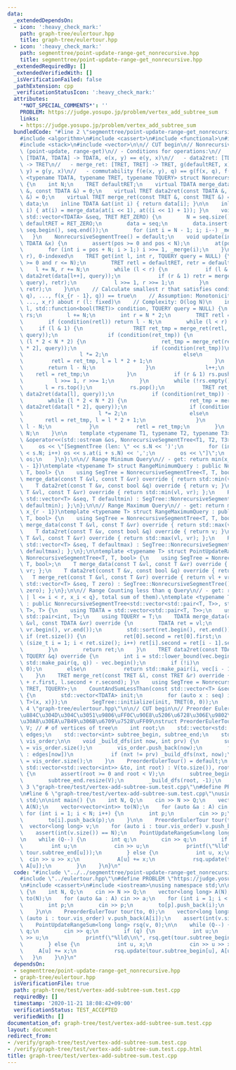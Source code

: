 ```yaml
---
data:
  _extendedDependsOn:
  - icon: ':heavy_check_mark:'
    path: graph-tree/eulertour.hpp
    title: graph-tree/eulertour.hpp
  - icon: ':heavy_check_mark:'
    path: segmenttree/point-update-range-get_nonrecursive.hpp
    title: segmenttree/point-update-range-get_nonrecursive.hpp
  _extendedRequiredBy: []
  _extendedVerifiedWith: []
  _isVerificationFailed: false
  _pathExtension: cpp
  _verificationStatusIcon: ':heavy_check_mark:'
  attributes:
    '*NOT_SPECIAL_COMMENTS*': ''
    PROBLEM: https://judge.yosupo.jp/problem/vertex_add_subtree_sum
    links:
    - https://judge.yosupo.jp/problem/vertex_add_subtree_sum
  bundledCode: "#line 2 \"segmenttree/point-update-range-get_nonrecursive.hpp\"\n\
    #include <algorithm>\n#include <cassert>\n#include <functional>\n#include <iostream>\n\
    #include <stack>\n#include <vector>\n\n// CUT begin\n// Nonrecursive Segment Tree\
    \ (point-update, range-get)\n// - Conditions for operations:\n//   - merge_data:\
    \ [TDATA, TDATA] -> TDATA, e(x, y) == e(y, x)\n//   - data2ret: [TDATA, TQUERY]\
    \ -> TRET\n//   - merge_ret: [TRET, TRET] -> TRET, g(defaultRET, x) == x, g(x,\
    \ y) = g(y, x)\n//   - commutability f(e(x, y), q) == g(f(x, q), f(y, q))\ntemplate\
    \ <typename TDATA, typename TRET, typename TQUERY> struct NonrecursiveSegmentTree\
    \ {\n    int N;\n    TRET defaultRET;\n    virtual TDATA merge_data(const TDATA\
    \ &, const TDATA &) = 0;\n    virtual TRET data2ret(const TDATA &, const TQUERY\
    \ &) = 0;\n    virtual TRET merge_ret(const TRET &, const TRET &) = 0;\n    std::vector<TDATA>\
    \ data;\n    inline TDATA &at(int i) { return data[i]; }\n\n    inline void _merge(int\
    \ i) { at(i) = merge_data(at(i << 1), at((i << 1) + 1)); }\n    void initialize(const\
    \ std::vector<TDATA> &seq, TRET RET_ZERO) {\n        N = seq.size();\n       \
    \ defaultRET = RET_ZERO;\n        data = seq;\n        data.insert(data.end(),\
    \ seq.begin(), seq.end());\n        for (int i = N - 1; i; i--) _merge(i);\n \
    \   }\n    NonrecursiveSegmentTree() = default;\n    void update(int pos, const\
    \ TDATA &x) {\n        assert(pos >= 0 and pos < N);\n        at(pos + N) = x;\n\
    \        for (int i = pos + N; i > 1;) i >>= 1, _merge(i);\n    }\n\n    // [l,\
    \ r), 0-indexed\n    TRET get(int l, int r, TQUERY query = NULL) {\n        assert(l\
    \ >= 0 and r <= N);\n        TRET retl = defaultRET, retr = defaultRET;\n    \
    \    l += N, r += N;\n        while (l < r) {\n            if (l & 1) retl = merge_ret(retl,\
    \ data2ret(data[l++], query));\n            if (r & 1) retr = merge_ret(data2ret(data[--r],\
    \ query), retr);\n            l >>= 1, r >>= 1;\n        }\n        return merge_ret(retl,\
    \ retr);\n    }\n\n    // Calculate smallest r that satisfies condition(g(f(x_l,\
    \ q), ..., f(x_{r - 1}, q)) == true\n    // Assumption: Monotonicity of g(x_l,\
    \ ..., x_r) about r (l: fixed)\n    // Complexity: O(log N)\n    int binary_search(int\
    \ l, std::function<bool(TRET)> condition, TQUERY query = NULL) {\n        std::stack<int>\
    \ rs;\n        l += N;\n        int r = N * 2;\n        TRET retl = defaultRET;\n\
    \        if (condition(retl)) return l - N;\n        while (l < r) {\n       \
    \     if (l & 1) {\n                TRET ret_tmp = merge_ret(retl, data2ret(data[l],\
    \ query));\n                if (condition(ret_tmp)) {\n                    while\
    \ (l * 2 < N * 2) {\n                        ret_tmp = merge_ret(retl, data2ret(data[l\
    \ * 2], query));\n                        if (condition(ret_tmp))\n          \
    \                  l *= 2;\n                        else\n                   \
    \         retl = ret_tmp, l = l * 2 + 1;\n                    }\n            \
    \        return l - N;\n                }\n                l++;\n            \
    \    retl = ret_tmp;\n            }\n            if (r & 1) rs.push(--r);\n  \
    \          l >>= 1, r >>= 1;\n        }\n        while (!rs.empty()) {\n     \
    \       l = rs.top();\n            rs.pop();\n            TRET ret_tmp = merge_ret(retl,\
    \ data2ret(data[l], query));\n            if (condition(ret_tmp)) {\n        \
    \        while (l * 2 < N * 2) {\n                    ret_tmp = merge_ret(retl,\
    \ data2ret(data[l * 2], query));\n                    if (condition(ret_tmp))\n\
    \                        l *= 2;\n                    else\n                 \
    \       retl = ret_tmp, l = l * 2 + 1;\n                }\n                return\
    \ l - N;\n            }\n            retl = ret_tmp;\n        }\n        return\
    \ N;\n    }\n\n    template <typename T1, typename T2, typename T3> friend std::ostream\
    \ &operator<<(std::ostream &os, NonrecursiveSegmentTree<T1, T2, T3> s) {\n   \
    \     os << \"[SegmentTree (len: \" << s.N << ')';\n        for (int i = 0; i\
    \ < s.N; i++) os << s.at(i + s.N) << ',';\n        os << \"]\";\n        return\
    \ os;\n    }\n};\n\n// Range Minimum Query\n// - get: return min(x_l, ..., x_{r\
    \ - 1})\ntemplate <typename T> struct RangeMinimumQuery : public NonrecursiveSegmentTree<T,\
    \ T, bool> {\n    using SegTree = NonrecursiveSegmentTree<T, T, bool>;\n    T\
    \ merge_data(const T &vl, const T &vr) override { return std::min(vl, vr); };\n\
    \    T data2ret(const T &v, const bool &q) override { return v; }\n    T merge_ret(const\
    \ T &vl, const T &vr) override { return std::min(vl, vr); };\n    RangeMinimumQuery(const\
    \ std::vector<T> &seq, T defaultmin) : SegTree::NonrecursiveSegmentTree() { SegTree::initialize(seq,\
    \ defaultmin); };\n};\n\n// Range Maximum Query\n// - get: return max(x_l, ...,\
    \ x_{r - 1})\ntemplate <typename T> struct RangeMaximumQuery : public NonrecursiveSegmentTree<T,\
    \ T, bool> {\n    using SegTree = NonrecursiveSegmentTree<T, T, bool>;\n    T\
    \ merge_data(const T &vl, const T &vr) override { return std::max(vl, vr); };\n\
    \    T data2ret(const T &v, const bool &q) override { return v; }\n    T merge_ret(const\
    \ T &vl, const T &vr) override { return std::max(vl, vr); };\n    RangeMaximumQuery(const\
    \ std::vector<T> &seq, T defaultmax) : SegTree::NonrecursiveSegmentTree() { SegTree::initialize(seq,\
    \ defaultmax); };\n};\n\ntemplate <typename T> struct PointUpdateRangeSum : public\
    \ NonrecursiveSegmentTree<T, T, bool> {\n    using SegTree = NonrecursiveSegmentTree<T,\
    \ T, bool>;\n    T merge_data(const T &vl, const T &vr) override { return vl +\
    \ vr; };\n    T data2ret(const T &v, const bool &q) override { return v; }\n \
    \   T merge_ret(const T &vl, const T &vr) override { return vl + vr; };\n    PointUpdateRangeSum(const\
    \ std::vector<T> &seq, T zero) : SegTree::NonrecursiveSegmentTree() { SegTree::initialize(seq,\
    \ zero); };\n};\n\n// Range Counting less than q Query\n// - get: return (#{i\
    \ | l <= i < r, x_i < q}, total sum of them).\ntemplate <typename T> struct CountAndSumLessThan\
    \ : public NonrecursiveSegmentTree<std::vector<std::pair<T, T>>, std::pair<int,\
    \ T>, T> {\n    using TDATA = std::vector<std::pair<T, T>>;\n    using TRET =\
    \ std::pair<int, T>;\n    using TQUERY = T;\n    TDATA merge_data(const TDATA\
    \ &vl, const TDATA &vr) override {\n        TDATA ret = vl;\n        ret.insert(ret.end(),\
    \ vr.begin(), vr.end());\n        std::sort(ret.begin(), ret.end());\n       \
    \ if (ret.size()) {\n            ret[0].second = ret[0].first;\n            for\
    \ (size_t i = 1; i < ret.size(); i++) ret[i].second = ret[i - 1].second + ret[i].first;\n\
    \        }\n        return ret;\n    }\n    TRET data2ret(const TDATA &vec, const\
    \ TQUERY &q) override {\n        int i = std::lower_bound(vec.begin(), vec.end(),\
    \ std::make_pair(q, q)) - vec.begin();\n        if (!i)\n            return std::make_pair(0,\
    \ 0);\n        else\n            return std::make_pair(i, vec[i - 1].second);\n\
    \    }\n    TRET merge_ret(const TRET &l, const TRET &r) override { return std::make_pair(l.first\
    \ + r.first, l.second + r.second); }\n    using SegTree = NonrecursiveSegmentTree<TDATA,\
    \ TRET, TQUERY>;\n    CountAndSumLessThan(const std::vector<T> &seq) : SegTree::NonrecursiveSegmentTree()\
    \ {\n        std::vector<TDATA> init;\n        for (auto x : seq) init.emplace_back(TDATA{std::pair<T,\
    \ T>(x, x)});\n        SegTree::initialize(init, TRET(0, 0));\n    }\n};\n#line\
    \ 4 \"graph-tree/eulertour.hpp\"\n\n// CUT begin\n// Preorder Euler Tour\n// \uFF08\
    \u884C\u304D\u304C\u3051\u9806\uFF0C\u90E8\u5206\u6728\u306E\u9802\u70B9\u30AF\
    \u30A8\u30EA\u7B49\u306B\u6709\u7528\uFF09\nstruct PreorderEulerTour {\n    int\
    \ V; // # of vertices of tree\n    int root;\n    std::vector<std::vector<int>>\
    \ edges;\n    std::vector<int> subtree_begin, subtree_end;\n    std::vector<int>\
    \ vis_order;\n\n    void _build_dfs(int now, int prv) {\n        subtree_begin[now]\
    \ = vis_order.size();\n        vis_order.push_back(now);\n        for (auto nxt\
    \ : edges[now])\n            if (nxt != prv) _build_dfs(nxt, now);\n        subtree_end[now]\
    \ = vis_order.size();\n    }\n    PreorderEulerTour() = default;\n    PreorderEulerTour(const\
    \ std::vector<std::vector<int>> &to, int root) : V(to.size()), root(root), edges(to)\
    \ {\n        assert(root >= 0 and root < V);\n        subtree_begin.resize(V);\n\
    \        subtree_end.resize(V);\n        _build_dfs(root, -1);\n    }\n};\n#line\
    \ 3 \"graph-tree/test/vertex-add-subtree-sum.test.cpp\"\n#define PROBLEM \"https://judge.yosupo.jp/problem/vertex_add_subtree_sum\"\
    \n#line 6 \"graph-tree/test/vertex-add-subtree-sum.test.cpp\"\nusing namespace\
    \ std;\n\nint main() {\n    int N, Q;\n    cin >> N >> Q;\n    vector<long long>\
    \ A(N);\n    vector<vector<int>> to(N);\n    for (auto &a : A) cin >> a;\n   \
    \ for (int i = 1; i < N; i++) {\n        int p;\n        cin >> p;\n        to[p].push_back(i);\n\
    \        to[i].push_back(p);\n    }\n\n    PreorderEulerTour tour(to, 0);\n  \
    \  vector<long long> v;\n    for (auto i : tour.vis_order) v.push_back(A[i]);\n\
    \    assert(int(v.size()) == N);\n    PointUpdateRangeSum<long long> rsq(v, 0);\n\
    \n    while (Q--) {\n        int q;\n        cin >> q;\n        if (q) {\n   \
    \         int u;\n            cin >> u;\n            printf(\"%lld\\n\", rsq.get(tour.subtree_begin[u],\
    \ tour.subtree_end[u]));\n        } else {\n            int u, x;\n          \
    \  cin >> u >> x;\n            A[u] += x;\n            rsq.update(tour.subtree_begin[u],\
    \ A[u]);\n        }\n    }\n}\n"
  code: "#include \"../../segmenttree/point-update-range-get_nonrecursive.hpp\"\n\
    #include \"../eulertour.hpp\"\n#define PROBLEM \"https://judge.yosupo.jp/problem/vertex_add_subtree_sum\"\
    \n#include <cassert>\n#include <iostream>\nusing namespace std;\n\nint main()\
    \ {\n    int N, Q;\n    cin >> N >> Q;\n    vector<long long> A(N);\n    vector<vector<int>>\
    \ to(N);\n    for (auto &a : A) cin >> a;\n    for (int i = 1; i < N; i++) {\n\
    \        int p;\n        cin >> p;\n        to[p].push_back(i);\n        to[i].push_back(p);\n\
    \    }\n\n    PreorderEulerTour tour(to, 0);\n    vector<long long> v;\n    for\
    \ (auto i : tour.vis_order) v.push_back(A[i]);\n    assert(int(v.size()) == N);\n\
    \    PointUpdateRangeSum<long long> rsq(v, 0);\n\n    while (Q--) {\n        int\
    \ q;\n        cin >> q;\n        if (q) {\n            int u;\n            cin\
    \ >> u;\n            printf(\"%lld\\n\", rsq.get(tour.subtree_begin[u], tour.subtree_end[u]));\n\
    \        } else {\n            int u, x;\n            cin >> u >> x;\n       \
    \     A[u] += x;\n            rsq.update(tour.subtree_begin[u], A[u]);\n     \
    \   }\n    }\n}\n"
  dependsOn:
  - segmenttree/point-update-range-get_nonrecursive.hpp
  - graph-tree/eulertour.hpp
  isVerificationFile: true
  path: graph-tree/test/vertex-add-subtree-sum.test.cpp
  requiredBy: []
  timestamp: '2020-11-21 18:08:42+09:00'
  verificationStatus: TEST_ACCEPTED
  verifiedWith: []
documentation_of: graph-tree/test/vertex-add-subtree-sum.test.cpp
layout: document
redirect_from:
- /verify/graph-tree/test/vertex-add-subtree-sum.test.cpp
- /verify/graph-tree/test/vertex-add-subtree-sum.test.cpp.html
title: graph-tree/test/vertex-add-subtree-sum.test.cpp
---
```

